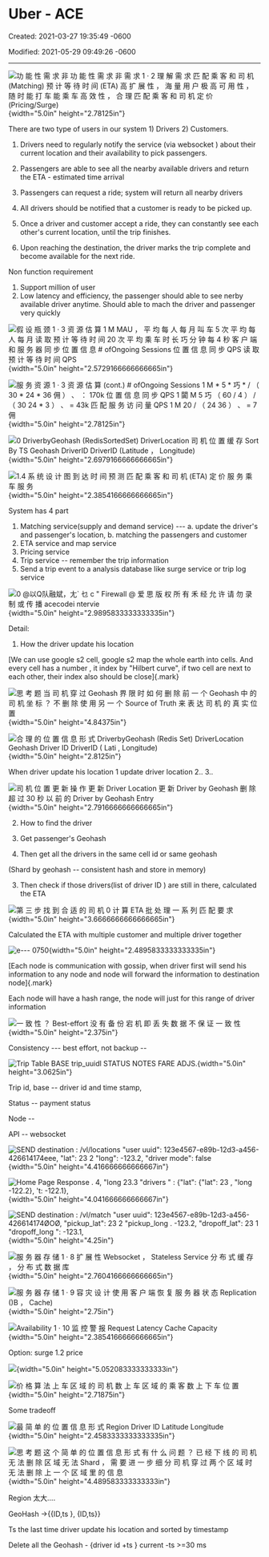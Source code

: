 # Uber - ACE

Created: 2021-03-27 19:35:49 -0600

Modified: 2021-05-29 09:49:26 -0600

---



![功 能 性 需 求 非 功 能 性 需 求 非 需 求 1 · 2 理 解 需 求 匹 配 乘 客 和 司 机 (Matching) 预 计 等 待 时 间 (ETA) 高 扩 展 性 ， 海 量 用 户 极 高 可 用 性 ， 随 时 能 打 车 能 乘 车 高 效 性 ， 合 理 匹 配 乘 客 和 司 机 定 价 (Pricing/Surge) ](../../media/Location-Service-Uber-Uber---ACE-image1.png){width="5.0in" height="2.78125in"}

There are two type of users in our system 1) Drivers 2) Customers.



1.  Drivers need to regularly notify the service (via websocket ) about their current location and their availability to pick passengers.



2.  Passengers are able to see all the nearby available drivers and return the ETA - estimated time arrival



3.  Passengers can request a ride; system will return all nearby drivers



4.  All drivers should be notified that a customer is ready to be picked up.



5.  Once a driver and customer accept a ride, they can constantly see each other's current location, until the trip finishes.



6.  Upon reaching the destination, the driver marks the trip complete and become available for the next ride.





Non function requirement

1.  Support million of user
2.  Low latency and efficiency, the passenger should able to see nerby available driver anytime. Should able to mach the driver and passenger very quickly











![假 设 瓶 颈 1 · 3 资 源 估 算 1 M MAU ， 平 均 每 人 每 月 叫 车 5 次 平 均 每 人 每 月 读 取 预 计 等 待 时 间 20 次 平 均 乘 车 时 长 巧 分 钟 每 4 秒 客 户 端 和 服 务 器 同 步 位 置 信 息 # ofOngoing Sessions 位 置 信 息 同 步 QPS 读 取 预 计 等 待 时 间 QPS ](../../media/Location-Service-Uber-Uber---ACE-image2.png){width="5.0in" height="2.5729166666666665in"}





![服 务 资 源 1 · 3 资 源 估 算 (cont.) # ofOngoing Sessions 1 M * 5 * 巧 * / （ 30 * 24 * 36 佣 ） 、 ： 170k 位 置 信 息 同 步 QPS 1 闐 M 5 巧 （ 60 / 4 ） / （ 30 24 * 3 ） 、 = 43k 匹 配 服 务 访 问 量 QPS 1 M 20 / （ 24 36 ） 、 = 7 佣 ](../../media/Location-Service-Uber-Uber---ACE-image3.png){width="5.0in" height="2.78125in"}





![0 DriverbyGeohash (RedisSortedSet) DriverLocation 司 机 位 置 缓 存 Sort By TS Geohash DriverID DriverID (Latitude ， Longitude) ](../../media/Location-Service-Uber-Uber---ACE-image4.png){width="5.0in" height="2.6979166666666665in"}



![1.4 系 统 设 计 图 到 达 时 间 预 测 匹 配 乘 客 和 司 机 (ETA) 定 价 服 务 乘 车 服 务 ](../../media/Location-Service-Uber-Uber---ACE-image5.png){width="5.0in" height="2.3854166666666665in"}





System has 4 part

1.  Matching service(supply and demand service) --- a. update the driver's and passenger's location, b. matching the passengers and customer
2.  ETA service and map service
3.  Pricing service
4.  Trip service -- remember the trip information
5.  Send a trip event to a analysis database like surge service or trip log service



![0 @以Q队融斌，尢` 乜 c " Firewall @ 爱 思 版 权 所 有 禾 经 允 许 请 勿 录 制 或 传 播 acecodei ntervie ](../../media/Location-Service-Uber-Uber---ACE-image6.png){width="5.0in" height="2.9895833333333335in"}







Detail:

1.  How the driver update his location



[We can use google s2 cell, google s2 map the whole earth into cells. And every cell has a number , it index by "Hilbert curve", if two cell are next to each other, their index also should be close]{.mark}







![思 考 题 当 司 机 穿 过 Geohash 界 限 时 如 何 删 除 前 一 个 Geohash 中 的 司 机 坐 标 ？ 不 删 除 使 用 另 一 个 Source of Truth 来 表 达 司 机 的 真 实 位 置 ](../../media/Location-Service-Uber-Uber---ACE-image7.png){width="5.0in" height="4.84375in"}









![合 理 的 位 置 信 息 形 式 DriverbyGeohash (Redis Set) DriverLocation Geohash Driver ID DriverID ( Lati , Longitude) ](../../media/Location-Service-Uber-Uber---ACE-image8.png){width="5.0in" height="2.8125in"}









When driver update his location 1 update driver location 2.. 3..



![司 机 位 置 更 新 操 作 更 新 Driver Location 更 新 Driver by Geohash 删 除 超 过 30 秒 以 前 的 Driver by Geohash Entry ](../../media/Location-Service-Uber-Uber---ACE-image9.png){width="5.0in" height="2.7916666666666665in"}

2.  How to find the driver



1.  Get passenger's Geohash
2.  Then get all the drivers in the same cell id or same geohash

(Shard by geohash -- consistent hash and store in memory)

3.  Then check if those drivers(list of driver ID ) are still in there, calculated the ETA



![第 三 步 找 到 合 适 的 司 机 0 计 算 ETA 批 处 理 一 系 列 匹 配 要 求 ](../../media/Location-Service-Uber-Uber---ACE-image10.png){width="5.0in" height="3.6666666666666665in"}

Calculated the ETA with multiple customer and multiple driver together





![e--- 0750 ](../../media/Location-Service-Uber-Uber---ACE-image11.png){width="5.0in" height="2.4895833333333335in"}

[Each node is communication with gossip, when driver first will send his information to any node and node will forward the information to destination node]{.mark}



Each node will have a hash range, the node will just for this range of driver information



![一 致 性 ？ Best-effort 没 有 备 份 宕 机 即 丢 失 数 据 不 保 证 一 致 性 ](../../media/Location-Service-Uber-Uber---ACE-image12.png){width="5.0in" height="2.375in"}



Consistency --- best effort, not backup --





![Trip Table BASE trip_uuidl STATUS NOTES FARE ADJS. ](../../media/Location-Service-Uber-Uber---ACE-image13.png){width="5.0in" height="3.0625in"}



Trip id, base -- driver id and time stamp,

Status -- payment status

Node --





API -- websocket





![SEND destination : /vl/locations "user uuid": 123e4567-e89b-12d3-a456-426614174eee, "lat": 23 2 "long": -123.2, "driver mode": false ](../../media/Location-Service-Uber-Uber---ACE-image14.png){width="5.0in" height="4.416666666666667in"}





![Home Page Response . 4, "long 23.3 "drivers " : {"lat": {"lat": 23 , "long -122.2}, 't: -122.1}, ](../../media/Location-Service-Uber-Uber---ACE-image15.png){width="5.0in" height="4.041666666666667in"}



![SEND destination : /vl/match "user uuid": 123e4567-e89b-12d3-a456-426614174ØOØ, "pickup_lat": 23 2 "pickup_long . -123.2, "dropoff_lat": 23 1 "dropoff_long ": -123.1, ](../../media/Location-Service-Uber-Uber---ACE-image16.png){width="5.0in" height="4.25in"}







![服 务 器 存 储 1 · 8 扩 展 性 Websocket ， Stateless Service 分 布 式 缓 存 ， 分 布 式 数 据 库 ](../../media/Location-Service-Uber-Uber---ACE-image17.png){width="5.0in" height="2.7604166666666665in"}









![服 务 器 存 储 1 · 9 容 灾 设 计 使 用 客 户 端 恢 复 服 务 器 状 态 Replication ()B ， Cache) ](../../media/Location-Service-Uber-Uber---ACE-image18.png){width="5.0in" height="2.75in"}



![Availability 1 · 10 监 控 警 报 Request Latency Cache Capacity ](../../media/Location-Service-Uber-Uber---ACE-image19.png){width="5.0in" height="2.3854166666666665in"}





Option: surge 1.2 price



![](../../media/Location-Service-Uber-Uber---ACE-image20.png){width="5.0in" height="5.052083333333333in"}



![价 格 算 法 上 车 区 域 的 司 机 数 上 车 区 域 的 乘 客 数 上 下 车 位 置 ](../../media/Location-Service-Uber-Uber---ACE-image21.png){width="5.0in" height="2.71875in"}







Some tradeoff



![最 简 单 的 位 置 信 息 形 式 Region Driver ID Latitude Longitude ](../../media/Location-Service-Uber-Uber---ACE-image22.png){width="5.0in" height="2.4583333333333335in"}



![思 考 题 这 个 简 单 的 位 置 信 息 形 式 有 什 么 问 题 ？ 已 经 下 线 的 司 机 无 法 删 除 区 域 无 法 Shard ， 需 要 进 一 步 细 分 司 机 穿 过 两 个 区 域 时 无 法 删 除 上 一 个 区 域 里 的 信 息 ](../../media/Location-Service-Uber-Uber---ACE-image23.png){width="5.0in" height="4.489583333333333in"}

Region 太大....



GeoHash ->{{ID,ts }, {ID,ts}}



Ts the last time driver update his location and sorted by timestamp



Delete all the Geohash - {driver id +ts } current -ts >=30 ms



























